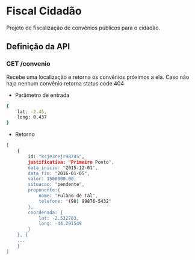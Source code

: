 # Fiscal Cidadão

Projeto de fiscalização de convênios públicos para o cidadão.

## Definição da API

### GET /convenio

Recebe uma localização e retorna os convênios próximos a ela. Caso não haja nenhum convênio retorna status code 404
- Parâmetro de entrada
```sh
{
    lat: -2.45,
    long: 0.437
}
```
- Retorno
```sh
[
  	{
  	    id: "ksje3rejr98745",
  		justificativa: "Primeiro Ponto",
  		data_inicio: "2015-12-01",
  		data_fim: "2016-01-05",
  		valor: 1500000.00,
  		situacao: "pendente",
  		proponente:{
  		    nome: "Fulano de Tal",
  		    telefone: "(98) 99876-5432"
  		},
  		coordenada: {
  			lat: -2.532783, 
  			long: -44.291549
  		}
  	}, {
  	...
  	}
]
```